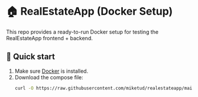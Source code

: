 # 🏠 RealEstateApp (Docker Setup)

This repo provides a ready-to-run Docker setup for testing the RealEstateApp frontend + backend.

## 🚀 Quick start

1. Make sure [Docker](https://www.docker.com/get-started/) is installed.
2. Download the compose file:
   ```bash
   curl -O https://raw.githubusercontent.com/miketud/realestateapp/main/docker-compose.yml
